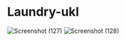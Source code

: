 # Laundry-ukl
![Screenshot (127)](https://user-images.githubusercontent.com/101535193/173779010-599b793e-646a-4a8d-b359-b0be48bc223b.png)
![Screenshot (128)](https://user-images.githubusercontent.com/101535193/173779605-862c8209-9297-4d0f-aa84-4d16fa9fc51f.png)
